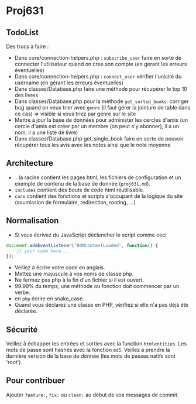 # Proj631

## TodoList

Des trucs à faire :

 - Dans core/connection-helpers.php : `subscribe_user` faire en sorte de connecter l'utilisateur quand on cree son compte (en gérant les erreurs éventuelles)
 - Dans core/connection-helpers.php : `connect_user` vérifier l'unicité du username (en gérant les erreurs éventuelles)
 - Dans classes/Database.php faire une méthode pour récupérer le top 10 des livres
 - Dans classes/Database.php pour la méthode `get_sorted_books`: corriger bug quand on veux trier avec `genre` (il faut gérer la jointure de table dans ce cas) => visible si vous triez par genre sur le site
 - Mettre à jour la base de données pour administer les cercles d'amis (un cercle d'amis est créer par un membre (on peut s'y abonner), il a un nom, il a une liste de livre)
 - Dans classes/Database.php get_single_book faire en sorte de pouvoir récupérer tous les avis avec les notes ainsi que le note moyenne

## Architecture

 - `.` la racine contient les pages html, les fichiers de configuration et un exemple de contenu de la base de donnée (`proj631.md`).
 - `includes` contient des bouts de code html réutilisable.
 - `core` contient des fonctions et scripts s'occupant de la logique du site (soumission de formulaire, redirection, rooting, ...)

## Normalisation

 - Si vous écrivez du JavaScript déclencher le script comme ceci
````js
document.addEventListener('DOMContentLoaded', function() {
    // your code here...
});
````
 - Veillez à écrire votre code en anglais.
 - Mettez une majuscule à vos noms de classe php.
 - Ne fermez pas php à la fin d'un fichier si il est ouvert.
 - 99.99% du temps, une méthode ou fonction doit commencer par un verbe.
 - en `php` écrire en snake_case.
 - Quand vous déclarez une classe en PHP, vérifiez si elle n'a pas déjà été déclarée.

## Sécurité

Veillez à échapper les entrées et sorties avec la function `htmlentities`.
Les mots de passe sont hashés avec la fonction `md5`.
Veillez à prendre la dernière version de la base de donnée (les mots de passes natifs sont 'root').

## Pour contribuer

Ajouter `feature:`, `fix:` ou `clean:` au début de vos messages de commit.
